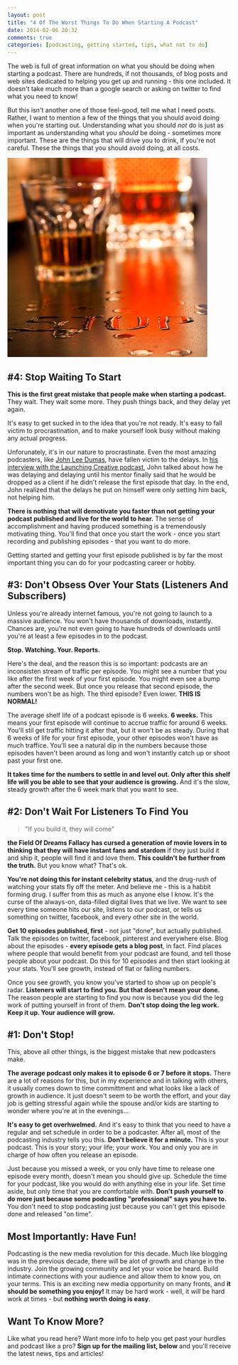 ```yaml
---
layout: post
title: "4 Of The Worst Things To Do When Starting A Podcast"
date: 2014-02-06 20:32
comments: true
categories: [podcasting, getting started, tips, what not to do]
---
```


The web is full of great information on what you should be doing
when starting a podcast. There are hundreds, if not thousands,
of blog posts and web sites dedicated to helping you get up
and running - this one included. It doesn't take much more than
a google search or asking on twitter to find what you need to
know! 

But this isn't another one of those feel-good, tell me what
I need posts. Rather, I want to mention a few of the things
that you should avoid doing when you're starting out. Understanding
what you should *not* do is just as important as understanding
what you *should* be doing - sometimes more important. These are
the things that will drive you to drink, if you're not careful.
These the things that you should avoid doing, at all costs.

![](/images/blog_posts/stop_drinking.jpg)

<!-- more -->

## #4: Stop Waiting To Start

**This is the first great mistake that people make when starting
a podcast.** They wait. They wait some more. They push things 
back, and they delay yet again.  

It's easy to get sucked in to
the idea that you're not ready. It's easy to fall victim to
procrastination, and to make yourself look busy without making
any actual progress.

Unforunately, it's in our nature to procrastinate. Even the 
most amazing podcasters, like [John Lee Dumas](http://eofire.com), 
have fallen victim to the delays. In [his interview with the Launching Creative podcast](http://launchingcreative.com/episode-1/),
John talked about how he was delaying and delaying until his
mentor finally said that he would be dropped as a client if he
didn't release the first episode that day. In the end, John
realized that the delays he put on himself were only setting
him back, not helping him. 

**There is nothing that will demotivate
you faster than not getting your podcast published and live
for the world to hear.** The sense of accomplishment and having
produced something is a tremendously motivating thing. You'll
find that once you start the work - once you start recording
and publishing episodes - that you want to do more. 

Getting started and getting your first episode published is
by far the most important thing you can do for your podcasting
career or hobby.

## #3: Don't Obsess Over Your Stats (Listeners And Subscribers)

Unless you're already internet famous, you're not going to launch
to a massive audience. You won't have thousands of downloads,
instantly. Chances are, you're not even going to have hundreds
of downloads until you're at least a few episodes in to the
podcast. 

**Stop. Watching. Your. Reports.**

Here's the deal, and the reason this is so important: podcasts
are an inconsisten stream of traffic per episode. You might see a
number that you like after the first week of your first episode.
You might even see a bump after the second week. But once you
release that second episode, the numbers won't be as high.
The third episode? Even lower. **THIS IS NORMAL!**

The average shelf life of a podcast episode is 6 weeks. **6
weeks.** This means your first episode will continue to accrue
traffic for around 6 weeks. You'll stil get traffic hitting it
after that, but it won't be as steady. During that 6 weeks of
life for your first episode, your other episodes won't have
as much traffice. You'll see a natural dip in the numbers
because those episodes haven't been around as long and won't
instantly catch up or shoot past your first one. 

**It takes time for the numbers to settle in and level out. 
Only after this shelf life will you be able to see that your 
audience is growing.** And it's the slow, steady growth after
the 6 week mark that you want to see.

## #2: Don't Wait For Listeners To Find You

> "If you build it, they will come"

**the Field Of Dreams Fallacy
has cursed a generation of movie lovers in to thinking that
they will have instant fans and stardom** if they just build it
and ship it, people will find it and love them. **This couldn't
be further from the truth.** But you know what? That's ok. 

**You're not doing this for instant
celebrity status**, and the drug-rush of watching your stats
fly off the meter. And believe me - this is a habbit forming
drug. I suffer from this as much as anyone else I know. It's
the curse of the always-on, data-filled digital lives that
we live. We want to see every time someone hits our site, listens
to our podcast, or tells us something on twitter, facebook,
and every other site in the world. 

**Get 10 episodes published, first** - not just "done", but
actually published. Talk the episodes on twitter, facebook,
pinterest and everywhere else. Blog about the episodes - **every
episode gets a blog post**, in fact. Find places where people 
that would benefit from your podcast are found, and tell those 
people about your podcast. Do this for 10 episodes and then 
start looking at your stats. You'll see growth, instead of flat 
or falling numbers. 

Once you see growth, you know you've started to show up on 
people's radar. **Listeners will start to find you. But that 
doesn't mean your done.** The reason people are starting to find
you now is because you did the leg work of putting yourself
in front of them. **Don't stop doing the leg work. Keep it up.
Your audience will grow.**

## #1: Don't Stop!

This, above all other things, is the biggest mistake that new
podcasters make.

**The average podcast only makes it to episode 6 or 7 before it
stops.** There are a lot of reasons for this, but in my
experience and in talking with others, it usually comes down to
time committment and what looks like a lack of growth in
audience. It just doesn't seem to be worth the effort, and
your day job is getting stressful again while the spouse and/or
kids are starting to wonder where you're at in the evenings...

**It's easy to get overhwelmed.** And it's easy to think that
you need to have a regular and set schedule in order to be
a podcaster. After all, most of the podcasting industry tells
you this. **Don't believe it for a minute.** This is your
podcast. This is your story; your life; your work. You and only
you are in charge of how often you release an episode. 

Just because you missed a week, or you only have time to 
release one episode every month, doesn't mean you should
give up. Schedule the time for your podcast, like you would
do with anything else in your life. Set time aside, but 
only time that you are comfortable with. **Don't push yourself
to do more just because some podcasting "professional"
says you have to.** You don't need to stop podcasting just
because you can't get this episode done and released "on time".

## Most Importantly: Have Fun!

Podcasting is the new media revolution for this decade. Much
like blogging was in the previous decade, there will be alot of
growth and change in the industry. Join the growing community
and let your voice be heard. Build intimate connections with
your audience and allow them to know you, on your terms. This is
an exciting new media opportunity on many fronts, and **it should
be something you enjoy!** It may be hard work - well, it *will*
be hard work at times - but **nothing worth doing is easy**.

## Want To Know More?

Like what you read here? Want more info to help you get past your
hurdles and podcast like a pro? **Sign up for the mailing list,
below** and you'll receive the latest news, tips and articles!
